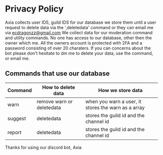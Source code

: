 # Privacy Policy
Axia collects user IDS, guild IDS for our database we store them until a user request to delete data via the ',deletedata' command or they can email me via ecdragonzz@gmail.com
We collect data for our moderation command and utility commands. No one has access to our database, other then the owner which me. All the owners account is protected with 2FA 
and a password consisting of over 20 charaters. If you can concerns about the bot please don't hesitate to dm me to delete your data, use the command, or email me. 

## Commands that use our database
Command | How to delete data  | How we store data
------------ | ------------- | ------------- 
warn | remove warn or deletedata | when you warn a user, it stores the warn as a array
suggest | deletedata | stores the guild id and the channel id
report | deletedata | stores the guild id and the channel id 

Thanks for using our discord bot, Axia
